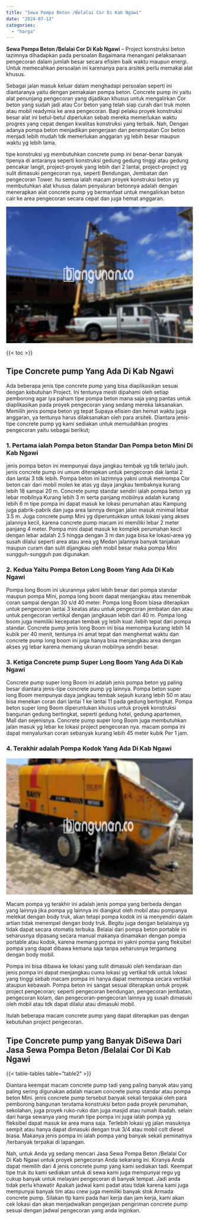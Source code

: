 ```yaml
---
title: "Sewa Pompa Beton /Belalai Cor Di Kab Ngawi"
date: "2024-07-13"
categories: 
  - "harga"
---
```


**Sewa Pompa Beton /Belalai Cor Di Kab Ngawi** – Project konstruksi beton lazimnya dihadapkan pada persoalan Bagaimana menangani pelaksanaan pengecoran dalam jumlah besar secara efisien baik waktu maupun energi. Untuk memecahkan persoalan ini karenanya para arsitek perlu memakai alat khusus.

Sebagai jalan masuk keluar dalam menghadapi persoalan seperti ini diantaranya yaitu dengan pemakaian pompa beton. Concrete pump ini yaitu alat penunjang pengecoran yang dijadikan khusus untuk mengalirkan Cor beton yang sudah jadi atau Cor beton yang telah siap curah dari truk molen atau mobil readymix ke area pengecoran. Bagi pelaku proyek konstruksi besar alat ini betul-betul diperlukan sebab mereka memerlukan waktu progres yang cepat dengan kwalitas konstruksi yang terbaik. Nah, Dengan adanya pompa beton menjadikan pengerjaan dan penempatan Cor beton menjadi lebih mudah tdk memerlukan anggaran yg lebih besar maupun waktu yg lebih lama.

tipe konstruksi yg membutuhkan concrete pump ini benar-benar banyak tipenya di antaranya seperti konstruksi gedung gedung tinggi atau gedung pencakar langit, project-proyek yang lebih dari 2 lantai, project-project yg sulit dimasuki pengecoran nya, seperti Bendungan, Jembatan dan pengecoran Tower. Itu semua ialah macam proyek konstruksi beton yg membutuhkan alat khusus dalam penyaluran betonnya adalah dengan menerapkan alat concrete pump yg bermanfaat untuk mengalirkan beton cair ke area pengecoran secara cepat dan juga hemat anggaran.

![Sewa Pompa Beton /Belalai Cor Di Kab Ngawi](/images/sewa-concrete-pump-15.png)

{{< toc >}}

## Tipe Concrete pump Yang Ada Di Kab Ngawi

Ada beberapa jenis tipe concrete pump yang bisa diaplikasikan sesuai dengan kebutuhan Project. Ini tentunya mesti dipahami oleh setiap pemborong agar iya paham tipe pompa beton mana saja yang pantas untuk diaplikasikan pada proyek pengecoran yang sedang mereka laksanakan. Memilih jenis pompa beton yg tepat Supaya efisien dan hemat waktu juga anggaran, ya tentunya harus dilaksanakan oleh para arsitek. Diantara jenis-tipe concrete pump yg kami sediakan untuk memudahkan progres pengecoran yaitu sebagai berikut;

### 1\. Pertama ialah Pompa beton Standar Dan Pompa beton Mini Di Kab Ngawi

jenis pompa beton ini mempunyai daya jangkau tembak yg tdk terlalu jauh. jenis concrete pump ini umum diterapkan untuk pengecoran dak lantai 2 dan lantai 3 tdk lebih. Pompa beton ini lazimnya yakni untuk memompa Cor beton cair dari mobil molen ke atas yg daya jangkau tembaknya kurang lebih 18 sampai 20 m. Concrete pump standar sendiri ialah pompa beton yg lebar mobilnya Kurang lebih 3 m serta panjang mobilnya adalah kurang lebih 6 m tipe pompa ini dapat masuk ke lokasi perumahan atau Kampung juga pabrik-pabrik dan juga area lainnya dengan jalan masuk minimal lebar 3.5 m. Juga concrete pump Mini yg diperuntukkan untuk lokasi yang akses jalannya kecil, karena concrete pump macam ini memiliki lebar 2 meter panjang 4 meter. Pompa mini dapat masuk ke komplek perumahan kecil dengan lebar adalah 2.5 hingga dengan 3 m dan juga bisa ke lokasi-area yg susah dilalui seperti area atau area yg Medan jalannya banyak tanjakan maupun curam dan sulit dijangkau oleh mobil besar maka pompa Mini sungguh-sungguh pas digunakan.

### 2\. Kedua Yaitu Pompa Beton Long Boom Yang Ada Di Kab Ngawi

Pompa long Boom ini ukurannya yakni lebih besar dari pompa standar maupun pompa Mini, pompa long boom dapat menjangkau atau menembak coran sampai dengan 30 s/d 40 meter. Pompa long Boom biasa diterapkan untuk pengecoran lantai 3 keatas atau untuk pengecoran jembatan dan atau untuk pengecoran vertikal dengan jangkauan lebih dari 40 m. Pompa long boom juga memiliki kecepatan tembak yg lebih kuat /lebih tepat dari pompa standar. Concrete pump jenis long Boom ini bisa memompa kurang lebih 14 kubik per 40 menit, tentunya ini amat tepat dan menghemat waktu dan concrete pump long boom ini juga hanya bisa menjangkau area dengan akses yg lebar karena memang ukuran mobilnya sendiri besar.

### 3\. Ketiga Concrete pump Super Long Boom Yang Ada Di Kab Ngawi

Concrete pump super long Boom ini adalah jenis pompa beton yg paling besar diantara jenis-tipe concrete pump yg lainnya. Pompa beton super long Boom mempunyai daya jangkau tembak sejauh kurang lebih 50 m atau bisa menekan coran dari lantai 1 ke lantai 11 pada gedung bertingkat. Pompa beton super long Boom diperuntukan khusus untuk proyek konstruksi bangunan gedung bertingkat, seperti gedung hotel, gedung apartemen, Mall dan sejenisnya. Concrete pump super long Boom juga membutuhkan jalan masuk yg lebar ke lokasi project pengecoran nya. macam pompa ini dapat menyalurkan coran sebanyak kurang lebih 45 meter kubik Per 1 jam.

### 4\. Terakhir adalah Pompa Kodok Yang Ada Di Kab Ngawi

![Sewa Pompa Beton /Belalai Cor Di Kab Ngawi](/images/sewa-concrete-pump-30.png)

Macam pompa yg terakhir ini adalah jenis pompa yang berbeda dengan yang lainnya jika pompa yg lainnya ini diangkut oleh mobil atau pompanya melekat dengan body truk, akan tetapi pompa kodok ini ia menyendiri dalam artian tidak menempel dengan body truk. Begitu juga dengan belalainya yg tidak dapat secara otomatis terbuka. Belalai dari pompa beton portable ini seharusnya dipasang secara manual makanya dinamakan dengan pompa portable atau kodok, karena memang pompa ini yakni pompa yang fleksibel pompa yang dapat dibawa kemana saja tanpa seharusnya tergantung dengan body mobil.

Pompa ini bisa dibawa ke lokasi yang sulit dimasuki oleh kendaraan dan jenis pompa ini dapat menjangkau cuma lokasi yg vertikal tdk untuk lokasi yang tinggi sebab macam pompa ini hanya dapat memompa secara vertikal ataupun kebawah. Pompa beton ini sangat sesuai diterapkan untuk proyek project pengecoran; seperti pengecoran bendungan, pengecoran jembatan, pengecoran kolam, dan pengecoran-pengecoran lainnya yg susah dimasuki oleh mobil atau tdk dapat dilalui atau dimasuki mobil.

Itulah beberapa macam concrete pump yang dapat diterapkan pas dengan kebutuhan project pengecoran.

## Tipe Concrete pump yang Banyak DiSewa Dari Jasa Sewa Pompa Beton /Belalai Cor Di Kab Ngawi

{{< table-tables table="table2" >}}

Diantara keempat macam concrete pump tadi yang paling banyak atau yang paling sering digunakan adalah macam concrete pump standar atau pompa beton Mini. jenis concrete pump tersebut banyak sekali terpakai oleh para pemborong bangunan terutama konstruksi beton pada proyek perumahan, sekolahan, juga proyek ruko-ruko dan juga masjid atau rumah ibadah. selain dari harga sewanya yang murah tipe pompa ini juga ialah pompa yg fleksibel dapat masuk ke area mana saja. Terlebih lokasi yg jalan masuknya sempit atau hanya dapat dimasuki dengan truk 3/4 atau mobil colt diesel biasa. Makanya jenis pompa ini ialah pompa yang banyak sekali peminatnya /terbanyak terpakai di lapangan.

Nah, untuk Anda yg sedang mencari Jasa Sewa Pompa Beton /Belalai Cor Di Kab Ngawi untuk proyek pengecoran Anda sekarang ini. Kiranya Anda dapat memilih dari 4 jenis concrete pump yang kami sediakan tadi. Keempat tipe truk itu kami sediakan untuk di sewa kami juga mempunyai regu yg cukup banyak untuk melayani pengecoran di banyak tempat. Jadi anda tidak perlu khawatir Apakah jadwal kami padat atau tidak karena kami juga mempunyai banyak tim atau crew juga memiliki banyak stok Armada concrete pump. Silakan tlp kami pada hari kerja dan jam kerja, kami akan cek lokasi dan akan menjadwalkan pengerjaan pengiriman concrete pump sesuai dengan jadwal pengecoran yang anda inginkan.
